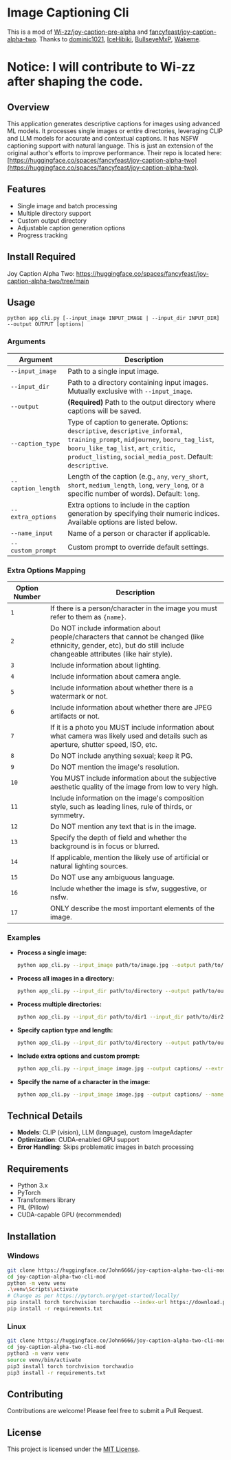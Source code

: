 # Image Captioning Cli

This is a mod of [Wi-zz/joy-caption-pre-alpha](https://huggingface.co/Wi-zz/joy-caption-pre-alpha) and [fancyfeast/joy-caption-alpha-two](https://huggingface.co/spaces/fancyfeast/joy-caption-alpha-two). Thanks to [dominic1021](https://huggingface.co/dominic1021), [IceHibiki](https://huggingface.co/IceHibiki), [BullseyeMxP](https://huggingface.co/BullseyeMxP), [Wakeme](https://huggingface.co/Wakeme).

# Notice: I will contribute to Wi-zz after shaping the code.

## Overview

This application generates descriptive captions for images using advanced ML models. It processes single images or entire directories, leveraging CLIP and LLM models for accurate and contextual captions. It has NSFW captioning support with natural language. This is just an extension of the original author's efforts to improve performance. Their repo is located here: [https://huggingface.co/spaces/fancyfeast/joy-caption-alpha-two](https://huggingface.co/spaces/fancyfeast/joy-caption-alpha-two).

## Features

- Single image and batch processing
- Multiple directory support
- Custom output directory
- Adjustable caption generation options
- Progress tracking


## Install Required
Joy Caption Alpha Two: https://huggingface.co/spaces/fancyfeast/joy-caption-alpha-two/tree/main

## Usage

```
python app_cli.py [--input_image INPUT_IMAGE | --input_dir INPUT_DIR] --output OUTPUT [options]
```

### Arguments

| Argument          | Description                                                                                                  |
|-------------------|--------------------------------------------------------------------------------------------------------------|
| `--input_image`   | Path to a single input image.                                                                                |
| `--input_dir`     | Path to a directory containing input images. Mutually exclusive with `--input_image`.                        |
| `--output`        | **(Required)** Path to the output directory where captions will be saved.                                   |
| `--caption_type`  | Type of caption to generate. Options: `descriptive`, `descriptive_informal`, `training_prompt`, `midjourney`, `booru_tag_list`, `booru_like_tag_list`, `art_critic`, `product_listing`, `social_media_post`. Default: `descriptive`. |
| `--caption_length`| Length of the caption (e.g., `any`, `very_short`, `short`, `medium_length`, `long`, `very_long`, or a specific number of words). Default: `long`. |
| `--extra_options` | Extra options to include in the caption generation by specifying their numeric indices. Available options are listed below. |
| `--name_input`    | Name of a person or character if applicable.                                                              |
| `--custom_prompt` | Custom prompt to override default settings.                                                                |

### Extra Options Mapping

| Option Number | Description                                                                                                      |
|---------------|------------------------------------------------------------------------------------------------------------------|
| `1`           | If there is a person/character in the image you must refer to them as `{name}`.                                   |
| `2`           | Do NOT include information about people/characters that cannot be changed (like ethnicity, gender, etc), but do still include changeable attributes (like hair style). |
| `3`           | Include information about lighting.                                                                            |
| `4`           | Include information about camera angle.                                                                         |
| `5`           | Include information about whether there is a watermark or not.                                                  |
| `6`           | Include information about whether there are JPEG artifacts or not.                                             |
| `7`           | If it is a photo you MUST include information about what camera was likely used and details such as aperture, shutter speed, ISO, etc. |
| `8`           | Do NOT include anything sexual; keep it PG.                                                                    |
| `9`           | Do NOT mention the image's resolution.                                                                          |
| `10`          | You MUST include information about the subjective aesthetic quality of the image from low to very high.          |
| `11`          | Include information on the image's composition style, such as leading lines, rule of thirds, or symmetry.        |
| `12`          | Do NOT mention any text that is in the image.                                                                    |
| `13`          | Specify the depth of field and whether the background is in focus or blurred.                                   |
| `14`          | If applicable, mention the likely use of artificial or natural lighting sources.                                |
| `15`          | Do NOT use any ambiguous language.                                                                               |
| `16`          | Include whether the image is sfw, suggestive, or nsfw.                                                            |
| `17`          | ONLY describe the most important elements of the image.                                                          |

### Examples

- **Process a single image:**

  ```bash
  python app_cli.py --input_image path/to/image.jpg --output path/to/output
  ```

- **Process all images in a directory:**

  ```bash
  python app_cli.py --input_dir path/to/directory --output path/to/output
  ```

- **Process multiple directories:**

  ```bash
  python app_cli.py --input_dir path/to/dir1 --input_dir path/to/dir2 --output path/to/output
  ```

- **Specify caption type and length:**

  ```bash
  python app_cli.py --input_dir path/to/directory --output path/to/output --caption_type art_critic --caption_length medium_length
  ```

- **Include extra options and custom prompt:**

  ```bash
  python app_cli.py --input_image image.jpg --output captions/ --extra_options 1 3 5 --custom_prompt "Provide a detailed art critique for this image."
  ```

- **Specify the name of a character in the image:**

  ```bash
  python app_cli.py --input_image image.jpg --output captions/ --name_input "Alice"
  ```

## Technical Details

- **Models**: CLIP (vision), LLM (language), custom ImageAdapter
- **Optimization**: CUDA-enabled GPU support
- **Error Handling**: Skips problematic images in batch processing

## Requirements

- Python 3.x
- PyTorch
- Transformers library
- PIL (Pillow)
- CUDA-capable GPU (recommended)

## Installation

### Windows

```bash
git clone https://huggingface.co/John6666/joy-caption-alpha-two-cli-mod
cd joy-caption-alpha-two-cli-mod
python -m venv venv
.\venv\Scripts\activate
# Change as per https://pytorch.org/get-started/locally/
pip install torch torchvision torchaudio --index-url https://download.pytorch.org/whl/cu121
pip install -r requirements.txt
```

### Linux

```bash
git clone https://huggingface.co/John6666/joy-caption-alpha-two-cli-mod
cd joy-caption-alpha-two-cli-mod
python3 -m venv venv
source venv/bin/activate
pip3 install torch torchvision torchaudio
pip3 install -r requirements.txt
```

## Contributing

Contributions are welcome! Please feel free to submit a Pull Request.

## License

This project is licensed under the [MIT License](LICENSE).
